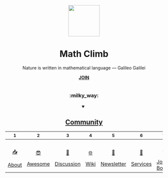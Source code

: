 <div align="center">
  <img height="100" src="https://user-images.githubusercontent.com/116753704/198101944-adf1924a-d41e-4966-bb8d-d2f11350fac9.png"/>
  <h1>Math Climb</h1>
  <p>Nature is written in mathematical language — Galileo Galilei</p>
  <a href="https://github.com/MathClimb/.github/blob/main/JOIN.md"><b>JOIN</b></a>

#

<div align="center">
  <h3>:milky_way:</h3>
  <details open><summary><h2><a href="https://github.com/MathClimb/community">Community</a></h2></summary>

  | <sub>1</sub> | <sub>2</sub> | <sub>3</sub> | <sub>4</sub> | <sub>5</sub> | <sub>6</sub> | <sub>7</sub> | <sub>8</sub> |
  |-|-|-|-|-|-|-|-|
  | <a href="https://github.com/MathClimb/.github" title=""><p align="center">:inbox_tray:</p>About</a> | <a href="https://github.com/MathClimb/awesome" title=""><p align="center">:sunglasses:</p>Awesome</a>  | <a href="https://github.com/MathClimb/discussion" title=""><p align="center">:triangular_ruler:</p>Discussion</a> | <a href="https://github.com/MathClimb/wiki" title=""><p align="center">:globe_with_meridians:</p>Wiki</a> | <a href="https://github.com/MathClimb/newsletter" title=""><p align="center">:incoming_envelope:</p>Newsletter</a> | <a href="https://github.com/MathClimb/services" title=""><p align="center">:handshake:</p>Services</a> | <a href="https://github.com/MathClimb/jobs" title=""><p align="center">:business_suit_levitating:</p>Job Board</a> | <a href="https://github.com/MathClimb/site" title=""><p align="center">:globe_with_meridians:</p>Site</a> | 

  </details>
</div>

#

</div>

